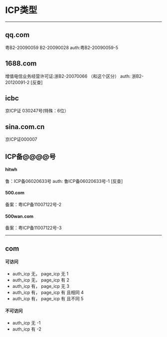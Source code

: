 # ICP类型

------


## qq.com
粤B2-20090059 B2-20090028
auth:粤B2-20090059-5

## 1688.com
增值电信业务经营许可证:浙B2-20070066 （和这个区分）
auth: 浙B2-20120091-2 [反查]

## icbc
京ICP证 030247号(特殊：6位）

## sina.com.cn
京ICP证000007

## ICP备@@@@号
#### hitwh
鲁：ICP备06020633号
auth: 鲁ICP备06020633号-1 [反查]

#### 500.com
备案：粤ICP备11007122号-2

#### 500wan.com
备案：粤ICP备11007122号-3

------

## com
#### 可访问
* auth_icp 无， page_icp 无  1
* auth_icp 无， page_icp 有  2
* auth_icp 有， page_icp 无  3
* auth_icp 有， page_icp 有 且相同 4
* auth_icp 有， page_icp 有 且不同 5

#### 不可访问
* auth_icp 无 -1
* auth_icp 有 -2
